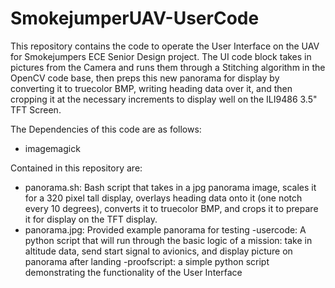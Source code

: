 # SmokejumperUAV-UserCode

This repository contains the code to operate the User Interface on the UAV for Smokejumpers ECE Senior Design project. The UI code block takes in pictures from the Camera and runs them through a Stitching algorithm in the OpenCV code base, then preps this new panorama for display by converting it to truecolor BMP, writing heading data over it, and then cropping it at the necessary increments to display well on the ILI9486 3.5" TFT Screen.    

The Dependencies of this code are as follows: 
- imagemagick

Contained in this repository are: 
- panorama.sh: Bash script that takes in a jpg panorama image, scales it for a 320 pixel tall display, overlays heading data onto it (one notch every 10 degrees), converts it to truecolor BMP, and crops it to prepare it for display on the TFT display. 
- panorama.jpg: Provided example panorama for testing
-usercode: A python script that will run through the basic logic of a mission: take in altitude data, send start signal to avionics, and display picture on panorama after landing
-proofscript: a simple python script demonstrating the functionality of the User Interface
